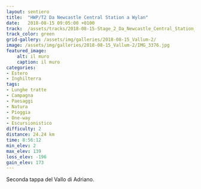 ```yaml
---
layout: sentiero
title:  "HWP/T2 Da Newcastle Central Station a Wylan"
date:   2018-08-15 09:05:00 +0100
track:  /assets/tracks/2018-08-15-Stage_2_Da_Newcastle_Central_Station_a_Wylan.gpx
track_color: green
grid-gallery: /assets/img/galleries/2018-08-15_Vallum-2/
image: /assets/img/galleries/2018-08-15_Vallum-2/IMG_3376.jpg
featured_image:
    alt: il muro
    caption: il muro
categories:
- Estero
- Inghilterra
tags:
- Lunghe tratte
- Campagna
- Paesaggi
- Natura
- Pioggia
- One-way
- Escursionistico
difficulty: 2
distance: 24.24 km
time: 8:56:12
min_elev: 2
max_elev: 139
loss_elev: -196
gain_elev: 173
---
```


Seconda tappa del Vallo di Adriano.
